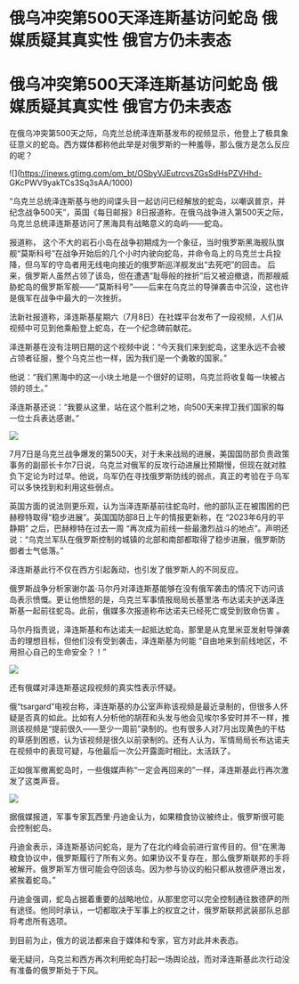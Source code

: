 # 俄乌冲突第500天泽连斯基访问蛇岛 俄媒质疑其真实性 俄官方仍未表态

# 俄乌冲突第500天泽连斯基访问蛇岛 俄媒质疑其真实性 俄官方仍未表态

在俄乌冲突第500天之际，乌克兰总统泽连斯基发布的视频显示，他登上了极具象征意义的蛇岛。西方媒体都称他此举是对俄罗斯的一种羞辱，那么俄方是怎么反应的呢？

![](https://inews.gtimg.com/om_bt/OSbyVJEutrcvsZGsSdHsPZVHhd-
GKcPWV9yakTCs3Sq3sAA/1000)

“乌克兰总统泽连斯基与他的间谍头目一起访问已经解放的蛇岛，以嘲讽普京，并纪念战争500天”，英国《每日邮报》8日报道称，在俄乌战争进入第500天之际，乌克兰总统泽连斯基访问了黑海具有战略意义的岛屿——蛇岛。

报道称，
这个不大的岩石小岛在战争初期成为一个象征，当时俄罗斯黑海舰队旗舰“莫斯科号”在战争开始后的几个小时内驶向蛇岛，并命令岛上的乌克兰士兵投降，但乌军的守岛者用无线电向接近的俄罗斯巡洋舰发出“去死吧”的回击。
后来，俄罗斯人虽然占领了该岛，但在遭遇“耻辱般的挫折”后又被迫撤退，而那艘威胁蛇岛的俄罗斯军舰——“莫斯科号”——后来在乌克兰的导弹袭击中沉没，这也许是俄军在战争中最大的一次挫折。

法新社报道称，泽连斯基星期六（7月8日）在社媒平台发布了一段视频，人们从视频中可见到他乘船登上蛇岛，在一个纪念碑前献花。

泽连斯基在没有注明日期的这个视频中说：“今天我们来到蛇岛，这里永远不会被占领者征服，整个乌克兰也一样，因为我们是一个勇敢的国家。”

他说：“我们黑海中的这一小块土地是一个很好的证明，乌克兰将收复每一块被占领的领土。”

泽连斯基还说：“我要从这里，站在这个胜利之地，向500天来捍卫我们国家的每一位士兵表达感谢。”

![](https://inews.gtimg.com/om_bt/OsG0wmp8NidWXej7MvU0wXgtWHzFTAjslkVhHkuXuP5WAAA/1000)

7月7日是乌克兰战争爆发的第500天，对于未来战局的进展，美国国防部负责政策事务的副部长卡尔7日说，乌克兰对俄军的反攻行动进展比预期慢，但现在就对胜负下定论为时过早。他说，乌军仍在寻找俄罗斯防线的弱点，真正的考验在于乌军可以多快找到和利用这些弱点。

英国方面的说法则更乐观，认为当泽连斯基前往蛇岛时，他的部队正在被围困的巴赫穆特取得“稳步进展”。英国国防部8日上午的情报更新称，在
“2023年6月的平静期” 之后，巴赫穆特在过去一周
“再次成为前线一些最激烈战斗的地点”。声明还说：“乌克兰军队在俄罗斯控制的城镇的北部和南部都取得了稳步进展，俄罗斯防御者士气低落。”

泽连斯基此行不仅在西方引起轰动，也引发了俄罗斯人的不同反应。

俄罗斯战争分析家谢尔盖·马尔丹对泽连斯基能够在没有俄军袭击的情况下访问该岛表示愤慨。更让他愤怒的是，乌克兰军事情报局局长基里洛·布达诺夫护送泽连斯基一起前往蛇岛。此前，俄媒多次报道称布达诺夫已经死亡或受到致命伤害
。

马尔丹指责说，泽连斯基和布达诺夫一起抵达蛇岛，那里是从克里米亚发射导弹袭击的理想目标，但他们没有受到袭击，泽连斯基为何能
“自由地来到前线地区，不用担心自己的生命安全？！”

![](https://inews.gtimg.com/om_bt/OLMZnbMwTrQPlLGGR5Vnh65pBRV1YhYjIE4mUS0dJTeKMAA/1000)

还有俄媒对泽连斯基这段视频的真实性表示怀疑。

俄“tsargard”电视台称，泽连斯基的办公室声称该视频是最近录制的，但很多人怀疑是否真的如此。比如有人分析他的胡茬和头发与他会见埃尔多安时并不一样，推测该视频是“提前很久——至少一周前”录制的。也有很多人对7月出现黄色的干枯的草感到困惑，认为该视频是很久以前录制的。还有人认为，军情局局长布达诺夫在视频中的表现可疑，与他最后一次公开露面时相比，太活跃了。

正如俄军撤离蛇岛时，一些俄媒声称“一定会再回来的”一样，泽连斯基此行再次激发了这类声音。

![](https://inews.gtimg.com/om_bt/O5TrX8HR6N_lP9LNQWT9rfAFbivyI414prNX6V8GxaNN4AA/1000)

据俄媒报道，军事专家瓦西里·丹迪金认为，如果粮食协议被终止，俄罗斯很可能会控制蛇岛。

丹迪金表示，泽连斯基访问蛇岛，是为了在北约峰会前进行宣传目的。但“在黑海粮食协议中，俄罗斯履行了所有义务。如果协议不复存在，那么俄罗斯联邦的手将被解开。俄罗斯军方很可能会夺回该岛。因为参与协议的船只都从敖德萨港出发，紧挨着蛇岛。”

丹迪金强调，蛇岛占据着重要的战略地位，从那里您可以完全控制通往敖德萨的所有途径。他同时承认，一切都取决于军事上的权宜之计，俄罗斯联邦武装部队总部将考虑所有选项。

到目前为止，俄方的说法都来自于媒体和专家，官方对此并未表态。

毫无疑问，乌克兰和西方再次利用蛇岛打起一场舆论战，而对泽连斯基此次行动没有准备的俄罗斯处于下风。

